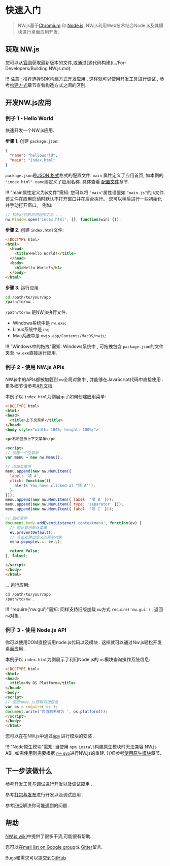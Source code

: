 # 快速入门
> NW.js基于[Chromium](http://www.chromium.org) 和 [Node.js](http://nodejs.org/). NW.js利用Web技术结合Node.js及其模块进行桌面应用开发.

## 获取 NW.js

您可以从[官网](http://nwjs.io)获取最新版本的文件,或通过[源代码构建](../For-Developers/Building NW.js.md).         

!!! 注意 :
    推荐选择SDK构建方式开发应用 , 这样就可以使用开发工具进行调试 , 参考[构建方式](Advanced/Build-Flavors.md)章节查看构造方式之间的区别.

## 开发NW.js应用

### 例子 1 - Hello World

快速开发一个NW.js应用.

 **步骤 1.** 创建 `package.json`:
 
```json
{
  "name": "helloworld",
  "main": "index.html"
}
```

`package.json`是[JSON 格式](http://www.json.org/)格式的配置文件.  `main` 属性定义了应用首页, 如本例的 `"index.html"`. `name`则定义了应用名称. 具体查看 [配置文件](../References/Manifest-Format.md)章节.   

!!!  "main属性定义为js文件"需知:
    您可以将 `"main"`属性设置如 `"main.js"`的js文件. 该文件在应用启动时默认不打开窗口并在后台执行。 您可以稍后进行一些初始化并手动打开窗口。 例如:

```javascript
// 初始化你的应用程序之后 ...
nw.Window.open('index.html', {}, function(win) {});
```
    
 **步骤 2.** 创建 `index.html`文件:

```html
<!DOCTYPE html>
<html>
  <head>
    <title>Hello World!</title>
  </head>
  <body>
    <h1>Hello World!</h1>
  </body>
</html>
```

 **步骤 3.**  运行应用

```bash
cd /path/to/your/app
/path/to/nw .
```

 `/path/to/nw` 是NW.js执行文件. 
* Windows系统中是 `nw.exe`; 
* Linux系统中是 `nw`; 
* Mac系统中是 `nwjs.app/Contents/MacOS/nwjs`; 

!!! "Windows中的拖拽"需知:
    Windows系统中 , 可拖拽包含 `package.json`的文件夹至 `nw.exe`直接运行应用.

### 例子 2 - 使用 NW.js APIs

NW.js中的APIs都被加载到 `nw`全局对象中 , 并能够在JavaScript代码中直接使用 . 更多细节请参考[API文档](../index.md#references)   

本例子以 `index.html`为例展示了如何创建应用菜单:

```html
<!DOCTYPE html>
<html>
<head>
  <title>上下文菜单</title>
</head>
<body style="width: 100%; height: 100%;">

<p>右击显示上下文菜单</p>

<script>
// 创建一个空菜单
var menu = new nw.Menu();

// 添加菜单项
menu.append(new nw.MenuItem({
  label: '项 A',
  click: function(){
    alert('You have clicked at "项 A"');
  }
}));
menu.append(new nw.MenuItem({ label: '项 B' }));
menu.append(new nw.MenuItem({ type: 'separator' }));
menu.append(new nw.MenuItem({ label: '项 C' }));

// 监听事件
document.body.addEventListener('contextmenu', function(ev) {
  // 阻止显示默认菜单
  ev.preventDefault();
  // 点击处弹出定义的菜单对象
  menu.popup(ev.x, ev.y);

  return false;
}, false);

</script>  
</body>
</html>
```

... 运行应用:
```bash
cd /path/to/your/app
/path/to/nw .
```

!!! "require('nw.gui')"需知:
同样支持旧版加载 `nw`方式 `require('nw.gui')` , 返回 `nw`对象 . 

### 例子 3 - 使用 Node.js API 

你可以使用DOM直接调用node.js代码以及模块 . 这样就可以通过Nw.js轻松开发桌面应用 . 

本例子以 `index.html`为例展示了利用Node.js的 `os`模块查询操作系统信息:

```html
<!DOCTYPE html>
<html>
<head>
  <title>My OS Platform</title>
</head>
<body>
<script>
// 使用node.js获取系统信息
var os = require('os');
document.write('您当前系统为 ', os.platform());
</script>
</body>
</html>
```

您可以在在NW.js中通过[`npm`](https://www.npmjs.com/) 进行模块的安装 . 

!!! "Node原生模块"需知:
    当使用 `npm install`构建原生模块时无法兼容 NW.js ABI. 如需使用则需要根据 [`nw-gyp`](https://github.com/nwjs/nw-gyp)进行NW.js的重建. 详细参考[使用原生模块](Advanced/Use-Native-Node-Modules.md)章节.          

## 下一步该做什么

参考[开发工具与调试](Debugging-with-DevTools.md)进行开发以及调试应用 . 

参考[打包与发布](Package-and-Distribute.md)进行开发以及调试应用 . 

参考[FAQ](FAQ.md)解决你可能遇到的问题 . 

## 帮助

[NW.js wiki](https://github.com/nwjs/nw.js/wiki)中提供了很多干货,可能很有帮助.

您可以在[mail list on Google group](https://groups.google.com/forum/#!forum/nwjs-general)或 [Gitter](https://gitter.im/nwjs/nw.js)留言.

Bugs和需求可以提交到[GitHub](https://github.com/nwjs/nw.js/issues)

